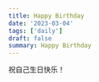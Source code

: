 ```yaml
---
title: Happy Birthday
date: '2023-03-04'
tags: ['daily']
draft: false
summary: Happy Birthday
---
```


祝自己生日快乐！
